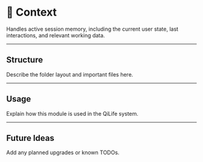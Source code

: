 # 🧠 Context

Handles active session memory, including the current user state, last interactions, and relevant working data.

---

## Structure

Describe the folder layout and important files here.

---

## Usage

Explain how this module is used in the QiLife system.

---

## Future Ideas

Add any planned upgrades or known TODOs.